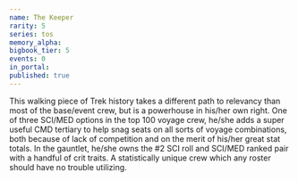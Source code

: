 ```yaml
---
name: The Keeper
rarity: 5
series: tos
memory_alpha:
bigbook_tier: 5
events: 0
in_portal:
published: true
---
```


This walking piece of Trek history takes a different path to relevancy than most of the base/event crew, but is a powerhouse in his/her own right. One of three SCI/MED options in the top 100 voyage crew, he/she adds a super useful CMD tertiary to help snag seats on all sorts of voyage combinations, both because of lack of competition and on the merit of his/her great stat totals. In the gauntlet, he/she owns the #2 SCI roll and SCI/MED ranked pair with a handful of crit traits. A statistically unique crew which any roster should have no trouble utilizing.
